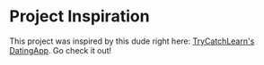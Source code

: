 # Project Inspiration

This project was inspired by this dude right here: [TryCatchLearn's DatingApp](https://github.com/TryCatchLearn/DatingApp). Go check it out!




